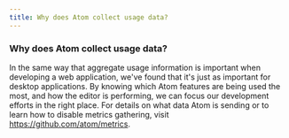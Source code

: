 ```yaml
---
title: Why does Atom collect usage data?
---
```

### Why does Atom collect usage data?

In the same way that aggregate usage information is important when developing a web application, we've found that it's just as important for desktop applications. By knowing which Atom features are being used the most, and how the editor is performing, we can focus our development efforts in the right place. For details on what data Atom is sending or to learn how to disable metrics gathering, visit https://github.com/atom/metrics.
